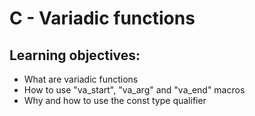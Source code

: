 #  C - Variadic functions



## Learning objectives:
* What are variadic functions
* How to use "va_start", "va_arg" and "va_end" macros
* Why and how to use the const type qualifier
